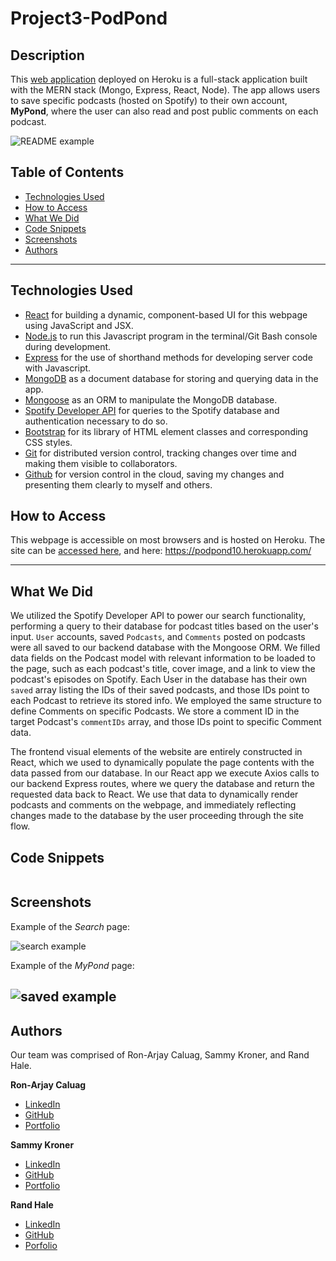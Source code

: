 # Project3-PodPond

## Description
This [web application](https://podpond10.herokuapp.com/) deployed on Heroku is a full-stack application built with the MERN stack (Mongo, Express, React, Node). The app allows users to save specific podcasts (hosted on Spotify) to their own account, **MyPond**, where the user can also read and post public comments on each podcast.

![README example](https://user-images.githubusercontent.com/62715863/110835796-1ff5d380-8254-11eb-83a5-bdfd489c0574.gif)

## Table of Contents
* [Technologies Used](#technologies-used)
* [How to Access](#how-to-access)
* [What We Did](#what-we-did)
* [Code Snippets](#code-snippets)
* [Screenshots](#screenshots)
* [Authors](#authors)

---

## Technologies Used
* [React](https://reactjs.org/) for building a dynamic, component-based UI for this webpage using JavaScript and JSX.
* [Node.js](https://nodejs.org/en/docs/) to run this Javascript program in the terminal/Git Bash console during development.
* [Express](https://www.npmjs.com/package/express) for the use of shorthand methods for developing server code with Javascript.
* [MongoDB](https://www.mongodb.com/what-is-mongodb) as a document database for storing and querying data in the app.
* [Mongoose](https://mongoosejs.com/) as an ORM to manipulate the MongoDB database.
* [Spotify Developer API](https://developer.spotify.com/documentation/web-api/) for queries to the Spotify database and authentication necessary to do so.
* [Bootstrap](https://getbootstrap.com/) for its library of HTML element classes and corresponding CSS styles.
* [Git](https://git-scm.com/) for distributed version control, tracking changes over time and making them visible to collaborators.
* [Github](https://github.com/) for version control in the cloud, saving my changes and presenting them clearly to myself and others.

## How to Access
This webpage is accessible on most browsers and is hosted on Heroku. The site can be [accessed here](https://podpond10.herokuapp.com/), and here: <https://podpond10.herokuapp.com/>

---

## What We Did
We utilized the Spotify Developer API to power our search functionality, performing a query to their database for podcast titles based on the user's input. `User` accounts, saved `Podcasts`, and `Comments` posted on podcasts were all saved to our backend database with the Mongoose ORM. We filled data fields on the Podcast model with relevant information to be loaded to the page, such as each podcast's title, cover image, and a link to view the podcast's episodes on Spotify. Each User in the database has their own `saved` array listing the IDs of their saved podcasts, and those IDs point to each Podcast to retrieve its stored info. We employed the same structure to define Comments on specific Podcasts. We store a comment ID in the target Podcast's `commentIDs` array, and those IDs point to specific Comment data.

The frontend visual elements of the website are entirely constructed in React, which we used to dynamically populate the page contents with the data passed from our database. In our React app we execute Axios calls to our backend Express routes, where we query the database and return the requested data back to React. We use that data to dynamically render podcasts and comments on the webpage, and immediately reflecting changes made to the database by the user proceeding through the site flow.

## Code Snippets 


```javascript

```

## Screenshots
Example of the *Search* page:

![search example](https://user-images.githubusercontent.com/62715863/110845655-bd0a3980-825f-11eb-9b56-c96dd0912c19.PNG)

Example of the *MyPond* page:

![saved example](https://user-images.githubusercontent.com/62715863/110845687-c72c3800-825f-11eb-95e7-1b2aea86850a.PNG)
---

## Authors
Our team was comprised of Ron-Arjay Caluag, Sammy Kroner, and Rand Hale.

**Ron-Arjay Caluag**
* [LinkedIn](https://www.linkedin.com/in/ron-arjay-caluag-00b29b182/)
* [GitHub](https://github.com/ArjayCaluag)
* [Portfolio](https://arjaycaluag.github.io/React-Portfolio/)

**Sammy Kroner**
* [LinkedIn](www.linkedin.com/in/samuel-kroner-44aa11169)
* [GitHub](https://github.com/sammyk118)
* [Portfolio](https://github.com/sammyk118/Portfolio)

**Rand Hale**
* [LinkedIn](https://www.linkedin.com/in/rand-hale-83ba389b/)
* [GitHub](https://github.com/prophetrand)
* [Porfolio](https://prophetrand.github.io/portefeuille-reactif/)
